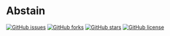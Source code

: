 # Abstain
[![GitHub issues](https://img.shields.io/github/issues/PriyanshBordia/Abstain)](https://github.com/PriyanshBordia/Abstain/issues)
[![GitHub forks](https://img.shields.io/github/forks/PriyanshBordia/Abstain)](https://github.com/PriyanshBordia/Abstain/network)
[![GitHub stars](https://img.shields.io/github/stars/PriyanshBordia/Abstain)](https://github.com/PriyanshBordia/CsarbonFC/stargazers)
[![GitHub license](https://img.shields.io/github/license/PriyanshBordia/Abstain)](https://github.com/PriyanshBordia/Abstain/blob/main/LICENSE)
